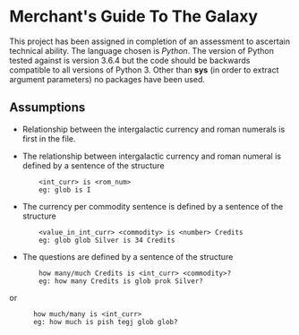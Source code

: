 # Merchant's Guide To The Galaxy
This project has been assigned in completion of an assessment to ascertain technical ability.
The language chosen is *Python*. The version of Python tested against is version 3.6.4 but the code should be backwards compatible to all versions of Python 3.
Other than **sys** (in order to extract argument parameters) no packages have been used.

## Assumptions
* Relationship between the intergalactic currency and roman numerals is first in the file.
* The relationship between intergalactic currency and roman numeral is defined by a sentence of the structure 

          <int_curr> is <rom_num>
          eg: glob is I
* The currency per commodity sentence is defined by a sentence of the structure 

          <value_in_int_curr> <commodity> is <number> Credits
          eg: glob glob Silver is 34 Credits
* The questions are defined by a sentence of the structure

          how many/much Credits is <int_curr> <commodity>?
          eg: how many Credits is glob prok Silver?
or

          how much/many is <int_curr>
          eg: how much is pish tegj glob glob?

